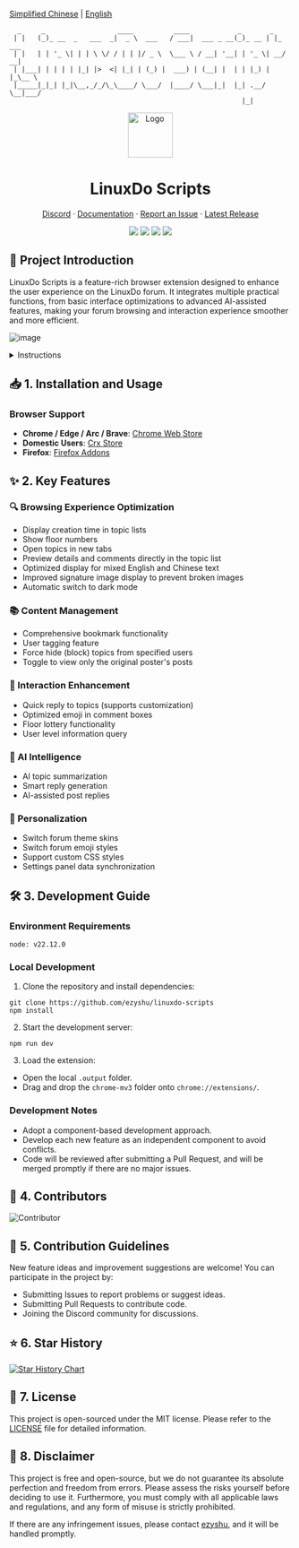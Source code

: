 [Simplified Chinese](README.md) | [English](README_EN.md)

```
  _     _                  ____          ____            _       _       
 | |   (_)_ __  _   ___  _|  _ \  ___   / ___|  ___ _ __(_)_ __ | |_ ___ 
 | |   | | '_ \| | | \ \/ / | | |/ _ \  \___ \ / __| '__| | '_ \| __/ __|
 | |___| | | | | |_| |>  <| |_| | (_) |  ___) | (__| |  | | |_) | |_\__ \
 |_____|_|_| |_|\__,_/_/\_\____/ \___/  |____/ \___|_|  |_| .__/ \__|___/
                                                          |_|            
```

<div align="center">
  <a href="https://github.com/ezyshu/linuxdo-scripts">
    <img src="https://github.com/ezyshu/linuxdo-scripts/blob/main/public/icon/128.png?raw=true" alt="Logo" width="80" height="80">
  </a>

  <h1>LinuxDo Scripts</h1>

  <p>
    <a href="https://discord.gg/n2pErsD7Kg">Discord</a>
    ·
    <a href="https://linuxdo-scripts.zishu.me">Documentation</a>
    ·
    <a href="https://github.com/ezyshu/linuxdo-scripts/issues/new/choose">Report an Issue</a>
    ·
    <a href="https://github.com/ezyshu/linuxdo-scripts/releases/latest">Latest Release</a>
  </p>

  <p>
  <img src="https://img.shields.io/github/v/release/ezyshu/linuxdo-scripts?logo=github">
  <img src="https://img.shields.io/github/stars/ezyshu/linuxdo-scripts?logo=github&style=flat">
  <img src="https://img.shields.io/chrome-web-store/users/fbgblmjbeebanackldpbmpacppflgmlj?style=flat&logo=googlechrome&label=Chrome%20Web%20Store">
  <img src="https://img.shields.io/badge/License-AGPLv3-important?logo=gnu">
  </p>
</div>

<img src="https://profile-counter.glitch.me/linuxdo-scripts/count.svg" style="display:none">

## 📖 Project Introduction

LinuxDo Scripts is a feature-rich browser extension designed to enhance the user experience on the LinuxDo forum. It integrates multiple practical functions, from basic interface optimizations to advanced AI-assisted features, making your forum browsing and interaction experience smoother and more efficient.

![image](https://github.com/user-attachments/assets/b1c43bdf-7b36-4ed3-91f2-e5a5af3d0929)

<details>
<summary>Instructions</summary>
  
![image](https://github.com/user-attachments/assets/a052a816-3209-4e3d-ba5d-252b6518bf55)
  
</details>

## 📥 1. Installation and Usage

### Browser Support
- **Chrome / Edge / Arc / Brave**: [Chrome Web Store](https://chromewebstore.google.com/detail/fbgblmjbeebanackldpbmpacppflgmlj)
- **Domestic Users**: [Crx Store](https://www.crxsoso.com/webstore/detail/fbgblmjbeebanackldpbmpacppflgmlj)
- **Firefox**: [Firefox Addons](https://addons.mozilla.org/zh-CN/firefox/addon/linux_do-scripts/)


## ✨ 2. Key Features

### 🔍 Browsing Experience Optimization
- Display creation time in topic lists
- Show floor numbers
- Open topics in new tabs
- Preview details and comments directly in the topic list
- Optimized display for mixed English and Chinese text
- Improved signature image display to prevent broken images
- Automatic switch to dark mode

### 📚 Content Management
- Comprehensive bookmark functionality
- User tagging feature
- Force hide (block) topics from specified users
- Toggle to view only the original poster's posts

### 💬 Interaction Enhancement
- Quick reply to topics (supports customization)
- Optimized emoji in comment boxes
- Floor lottery functionality
- User level information query

### 🤖 AI Intelligence
- AI topic summarization
- Smart reply generation
- AI-assisted post replies

### 🎨 Personalization
- Switch forum theme skins
- Switch forum emoji styles
- Support custom CSS styles
- Settings panel data synchronization

## 🛠️ 3. Development Guide

### Environment Requirements
```
node: v22.12.0
```

### Local Development
1. Clone the repository and install dependencies:
```shell
git clone https://github.com/ezyshu/linuxdo-scripts
npm install
```

2. Start the development server:
```shell
npm run dev
```

3. Load the extension:
- Open the local `.output` folder.
- Drag and drop the `chrome-mv3` folder onto `chrome://extensions/`.

### Development Notes
- Adopt a component-based development approach.
- Develop each new feature as an independent component to avoid conflicts.
- Code will be reviewed after submitting a Pull Request, and will be merged promptly if there are no major issues.

## 🚀 4. Contributors

![Contributor](https://contrib.rocks/image?repo=ezyshu/linuxdo-scripts)

## 🤝 5. Contribution Guidelines

New feature ideas and improvement suggestions are welcome! You can participate in the project by:
- Submitting Issues to report problems or suggest ideas.
- Submitting Pull Requests to contribute code.
- Joining the Discord community for discussions.

## ⭐️ 6. Star History

[![Star History Chart](https://api.star-history.com/svg?repos=ezyshu/linuxdo-scripts&type=Timeline)](https://www.star-history.com/#ezyshu/linuxdo-scripts&Timeline)

## 📄 7. License

This project is open-sourced under the MIT license. Please refer to the [LICENSE](LICENSE) file for detailed information.

## 📖 8. Disclaimer

This project is free and open-source, but we do not guarantee its absolute perfection and freedom from errors. Please assess the risks yourself before deciding to use it. Furthermore, you must comply with all applicable laws and regulations, and any form of misuse is strictly prohibited.

If there are any infringement issues, please contact [ezyshu](https://github.com/ezyshu), and it will be handled promptly.

